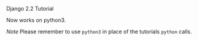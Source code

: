Django 2.2 Tutorial

Now works on python3.

*Note* Please remember to use `python3` in place of the tutorials `python` calls.
